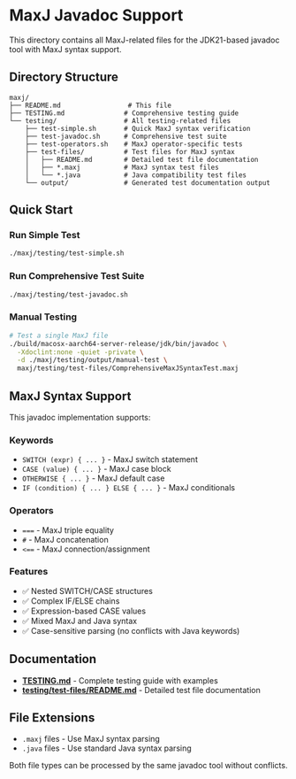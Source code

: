 # MaxJ Javadoc Support

This directory contains all MaxJ-related files for the JDK21-based javadoc tool with MaxJ syntax support.

## Directory Structure

```
maxj/
├── README.md                 # This file
├── TESTING.md               # Comprehensive testing guide
└── testing/                 # All testing-related files
    ├── test-simple.sh       # Quick MaxJ syntax verification
    ├── test-javadoc.sh      # Comprehensive test suite
    ├── test-operators.sh    # MaxJ operator-specific tests
    ├── test-files/          # Test files for MaxJ syntax
    │   ├── README.md        # Detailed test file documentation
    │   ├── *.maxj           # MaxJ syntax test files
    │   └── *.java           # Java compatibility test files
    └── output/              # Generated test documentation output
```

## Quick Start

### Run Simple Test
```bash
./maxj/testing/test-simple.sh
```

### Run Comprehensive Test Suite
```bash
./maxj/testing/test-javadoc.sh
```

### Manual Testing
```bash
# Test a single MaxJ file
./build/macosx-aarch64-server-release/jdk/bin/javadoc \
  -Xdoclint:none -quiet -private \
  -d ./maxj/testing/output/manual-test \
  maxj/testing/test-files/ComprehensiveMaxJSyntaxTest.maxj
```

## MaxJ Syntax Support

This javadoc implementation supports:

### Keywords
- `SWITCH (expr) { ... }` - MaxJ switch statement
- `CASE (value) { ... }` - MaxJ case block
- `OTHERWISE { ... }` - MaxJ default case
- `IF (condition) { ... } ELSE { ... }` - MaxJ conditionals

### Operators
- `===` - MaxJ triple equality
- `#` - MaxJ concatenation
- `<==` - MaxJ connection/assignment

### Features
- ✅ Nested SWITCH/CASE structures
- ✅ Complex IF/ELSE chains
- ✅ Expression-based CASE values
- ✅ Mixed MaxJ and Java syntax
- ✅ Case-sensitive parsing (no conflicts with Java keywords)

## Documentation

- **[TESTING.md](TESTING.md)** - Complete testing guide with examples
- **[testing/test-files/README.md](testing/test-files/README.md)** - Detailed test file documentation

## File Extensions

- `.maxj` files - Use MaxJ syntax parsing
- `.java` files - Use standard Java syntax parsing

Both file types can be processed by the same javadoc tool without conflicts.